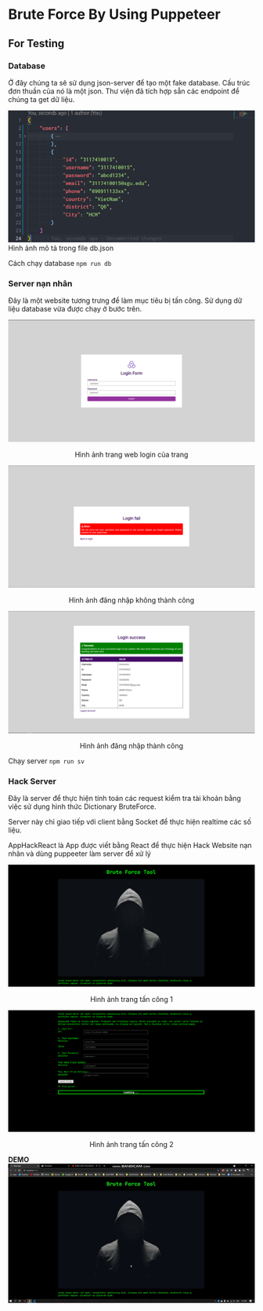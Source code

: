 # Brute Force By Using Puppeteer

## For Testing

### Database

Ở đây chúng ta sẽ sử dụng json-server để tạo một fake database. Cấu trúc đơn thuần của nó là một json. Thư viện đã tích hợp sẵn các endpoint để chúng ta get dữ liệu.

![alt](./images/1.png)
Hình ảnh mô tả trong file db.json

Cách chạy database `npm run db`

### Server nạn nhân

Đây là một website tương trưng để làm mục tiêu bị tấn công. Sử dụng dữ liệu database vừa được chạy ở bước trên.

![server](./images/2.png)

<p style="text-align:center">Hình ảnh trang web login của trang</p>

![server](./images/3.png)

<p style="text-align:center">Hình ảnh đăng nhập không thành công</p>

![server](./images/4.png)

<p style="text-align:center">Hình ảnh đăng nhập thành công</p>

Chạy server `npm run sv`

### Hack Server

Đây là server để thực hiện tính toán các request kiểm tra tài khoản bằng việc sử dụng hình thức Dictionary BruteForce.

Server này chỉ giao tiếp với client bằng Socket để thực hiện realtime các số liệu.

AppHackReact là App được viết bằng React để thực hiện Hack Website nạn nhân và dùng puppeeter làm server để xử lý

![alt](./images/5.png)

<p style="text-align:center">Hình ảnh trang tấn công 1</p>

![alt](./images/6.png)

<p style="text-align:center">Hình ảnh trang tấn công 2</p>

**DEMO**
![alt](./images/1.gif)
